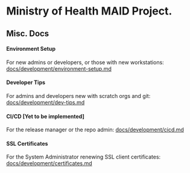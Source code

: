 # Ministry of Health MAID Project.

## Misc. Docs
#### Environment Setup
For new admins or developers, or those with new workstations: [docs/development/environment-setup.md](docs/development/environment-setup.md)

#### Developer Tips
For admins and developers new with scratch orgs and git: [docs/development/dev-tips.md](docs/development/dev-tips.md)

#### CI/CD [Yet to be implemented]
For the release manager or the repo admin: [docs/development/cicd.md](docs/development/cicd.md)

#### SSL Certificates
For the System Administrator renewing SSL client certificates: [docs/development/certificates.md](docs/development/certificates.md)
